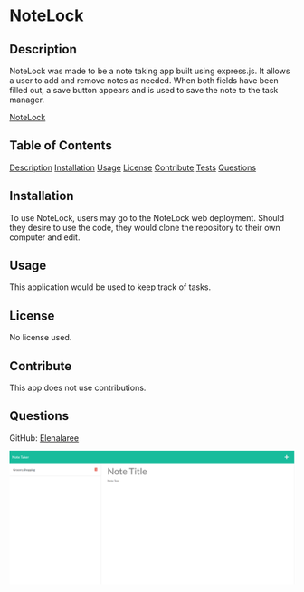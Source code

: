 # NoteLock

## Description

NoteLock was made to be a note taking app built using express.js. It allows a user to add and remove notes as needed. When both fields have been filled out, a save button appears and is used to save the note to the task manager.

[NoteLock](https://note-lock.herokuapp.com/index.html)

## Table of Contents 

[Description](#description)
[Installation](#installation)
[Usage](#usage)
[License](#license)
[Contribute](#contribute)
[Tests](#tests)
[Questions](#questions)

## Installation

To use NoteLock, users may go to the NoteLock web deployment. Should they desire to use the code, they would clone the repository to their own computer and edit.

## Usage

This application would be used to keep track of tasks.

## License

No license used.

## Contribute
This app does not use contributions.

## Questions

GitHub: [Elenalaree](https://github.com/elenalaree)

![NoteLock Screen Shot](./Images/Screenshot-NoteLock.png)
